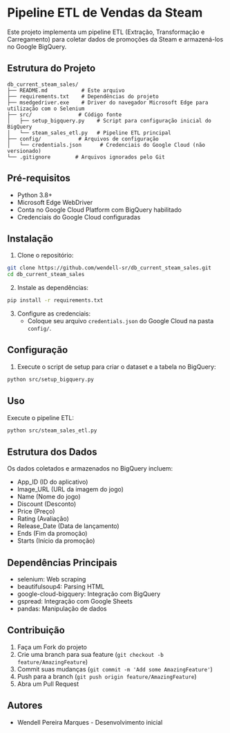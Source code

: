 # Pipeline ETL de Vendas da Steam

Este projeto implementa um pipeline ETL (Extração, Transformação e Carregamento) para coletar dados de promoções da Steam e armazená-los no Google BigQuery.

## Estrutura do Projeto

```
db_current_steam_sales/
├── README.md           # Este arquivo
├── requirements.txt    # Dependências do projeto
├── msedgedriver.exe    # Driver do navegador Microsoft Edge para utilização com o Selenium
├── src/               # Código fonte
│   ├── setup_bigquery.py    # Script para configuração inicial do BigQuery
│   └── steam_sales_etl.py   # Pipeline ETL principal
├── config/            # Arquivos de configuração
│   └── credentials.json      # Credenciais do Google Cloud (não versionado)
└── .gitignore        # Arquivos ignorados pelo Git
```

## Pré-requisitos

- Python 3.8+
- Microsoft Edge WebDriver
- Conta no Google Cloud Platform com BigQuery habilitado
- Credenciais do Google Cloud configuradas

## Instalação

1. Clone o repositório:
```bash
git clone https://github.com/wendell-sr/db_current_steam_sales.git
cd db_current_steam_sales
```
2. Instale as dependências:
```bash
pip install -r requirements.txt
```
3. Configure as credenciais:
   - Coloque seu arquivo `credentials.json` do Google Cloud na pasta `config/`.

## Configuração

1. Execute o script de setup para criar o dataset e a tabela no BigQuery:
```bash
python src/setup_bigquery.py
```

## Uso

Execute o pipeline ETL:
```bash
python src/steam_sales_etl.py
```

## Estrutura dos Dados

Os dados coletados e armazenados no BigQuery incluem:

- App_ID (ID do aplicativo)
- Image_URL (URL da imagem do jogo)
- Name (Nome do jogo)
- Discount (Desconto)
- Price (Preço)
- Rating (Avaliação)
- Release_Date (Data de lançamento)
- Ends (Fim da promoção)
- Starts (Início da promoção)

## Dependências Principais

- selenium: Web scraping
- beautifulsoup4: Parsing HTML
- google-cloud-bigquery: Integração com BigQuery
- gspread: Integração com Google Sheets
- pandas: Manipulação de dados

## Contribuição

1. Faça um Fork do projeto
2. Crie uma branch para sua feature (`git checkout -b feature/AmazingFeature`)
3. Commit suas mudanças (`git commit -m 'Add some AmazingFeature'`)
4. Push para a branch (`git push origin feature/AmazingFeature`)
5. Abra um Pull Request

## Autores

- Wendell Pereira Marques - Desenvolvimento inicial

